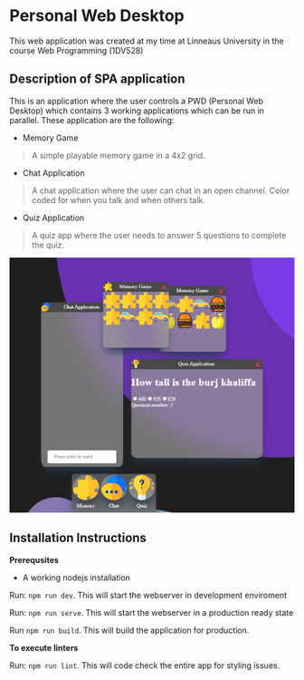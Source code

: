 
# Personal Web Desktop
This web application was created at my time at Linneaus University in the course Web Programming (1DV528)

## Description of SPA application
This is an application where the user controls a PWD (Personal Web Desktop) which contains 3 working applications which can be run in parallel.
These application are the following:

 - Memory Game
	 

> A simple playable memory game in a 4x2 grid.

 - Chat Application

> A chat application where the user can chat in an open channel. Color coded for when you talk and when others talk.

 - Quiz Application

> A quiz app where the user needs to answer 5 questions to complete the quiz.

![Showing the app in action](app_showcase.png "PWD Application")
## Installation Instructions

**Prerequsites**
- A working nodejs installation

 Run: `npm run dev`. This will start the webserver in development enviroment

Run: `npm run serve`. This will start the webserver in a production ready state

Run `npm run build`. This will build the application for production.

**To execute linters**

Run: `npm run lint`. This will code check the entire app for styling issues.